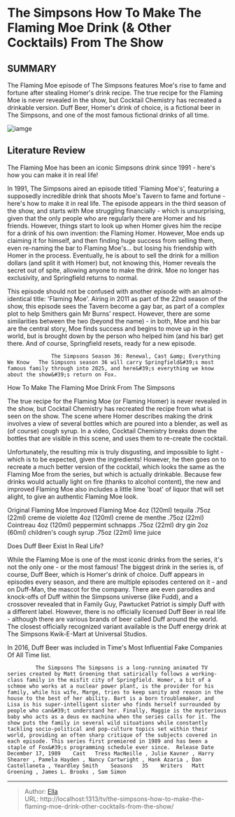 # The Simpsons How To Make The Flaming Moe Drink (&amp; Other Cocktails) From The Show


## SUMMARY 



  The Flaming Moe episode of The Simpsons features Moe&#39;s rise to fame and fortune after stealing Homer&#39;s drink recipe.   The true recipe for the Flaming Moe is never revealed in the show, but Cocktail Chemistry has recreated a drinkable version.   Duff Beer, Homer&#39;s drink of choice, is a fictional beer in The Simpsons, and one of the most famous fictional drinks of all time.  

![iamge](https://static1.srcdn.com/wordpress/wp-content/uploads/2017/05/Flaming-Moe-Simpsons.jpg)

## Literature Review
The Flaming Moe has been an iconic Simpsons drink since 1991 - here&#39;s how you can make it in real life! 




In 1991, The Simpsons aired an episode titled &#39;Flaming Moe&#39;s&#39;, featuring a supposedly incredible drink that shoots Moe&#39;s Tavern to fame and fortune - here&#39;s how to make it in real life. The episode appears in the third season of the show, and starts with Moe struggling financially - which is unsurprising, given that the only people who are regularly there are Homer and his friends. However, things start to look up when Homer gives him the recipe for a drink of his own invention: the Flaming Homer. However, Moe ends up claiming it for himself, and then finding huge success from selling them, even re-naming the bar to Flaming Moe&#39;s... but losing his friendship with Homer in the process. Eventually, he is about to sell the drink for a million dollars (and split it with Homer) but, not knowing this, Homer reveals the secret out of spite, allowing anyone to make the drink. Moe no longer has exclusivity, and Springfield returns to normal.




This episode should not be confused with another episode with an almost-identical title: &#39;Flaming Moe&#39;. Airing in 2011 as part of the 22nd season of the show, this episode sees the Tavern become a gay bar, as part of a complex plot to help Smithers gain Mr Burns&#39; respect. However, there are some similarities between the two (beyond the name) - in both, Moe and his bar are the central story, Moe finds success and begins to move up in the world, but is brought down by the person who helped him (and his bar) get there. And of course, Springfield resets, ready for a new episode.

                  The Simpsons Season 36: Renewal, Cast &amp; Everything We Know   The Simpsons season 36 will carry Springfield&#39;s most famous family through into 2025, and here&#39;s everything we know about the show&#39;s return on Fox.    


 How To Make The Flaming Moe Drink From The Simpsons 
         




The true recipe for the Flaming Moe (or Flaming Homer) is never revealed in the show, but Cocktail Chemistry has recreated the recipe from what is seen on the show. The scene where Homer describes making the drink involves a view of several bottles which are poured into a blender, as well as (of course) cough syrup. In a video, Cocktail Chemistry breaks down the bottles that are visible in this scene, and uses them to re-create the cocktail.


 

Unfortunately, the resulting mix is truly disgusting, and impossible to light - which is to be expected, given the ingredients! However, he then goes on to recreate a much better version of the cocktail, which looks the same as the Flaming Moe from the series, but which is actually drinkable. Because few drinks would actually light on fire (thanks to alcohol content), the new and improved Flaming Moe also includes a little lime &#39;boat&#39; of liquor that will set alight, to give an authentic Flaming Moe look.




 Original Flaming Moe  Improved Flaming Moe   4oz (120ml) tequila  .75oz (22ml) creme de violette   4oz (120ml) creme de menthe  .75oz (22ml) Cointreau   4oz (120ml) peppermint schnapps  .75oz (22ml) dry gin   2oz (60ml) children&#39;s cough syrup  .75oz (22ml) lime juice   





 Does Duff Beer Exist In Real Life? 
          

While the Flaming Moe is one of the most iconic drinks from the series, it&#39;s not the only one - or the most famous! The biggest drink in the series is, of course, Duff Beer, which is Homer&#39;s drink of choice. Duff appears in episodes every season, and there are multiple episodes centered on it - and on Duff-Man, the mascot for the company. There are even parodies and knock-offs of Duff within the Simpsons universe (like Fudd), and a crossover revealed that in Family Guy, Pawtucket Patriot is simply Duff with a different label. However, there is no officially licensed Duff Beer in real life - although there are various brands of beer called Duff around the world. The closest officially recognized variant available is the Duff energy drink at The Simpsons Kwik-E-Mart at Universal Studios.






In 2016, Duff Beer was included in Time&#39;s Most Influential Fake Companies Of All Time list.




             The Simpsons The Simpsons is a long-running animated TV series created by Matt Groening that satirically follows a working-class family in the misfit city of Springfield. Homer, a bit of a schmoe who works at a nuclear power plant, is the provider for his family, while his wife, Marge, tries to keep sanity and reason in the house to the best of her ability. Bart is a born troublemaker, and Lisa is his super-intelligent sister who finds herself surrounded by people who can&#39;t understand her. Finally, Maggie is the mysterious baby who acts as a deus ex machina when the series calls for it. The show puts the family in several wild situations while constantly tackling socio-political and pop-culture topics set within their world, providing an often sharp critique of the subjects covered in each episode. This series first premiered in 1989 and has been a staple of Fox&#39;s programming schedule ever since.  Release Date   December 17, 1989    Cast   Tress MacNeille , Julie Kavner , Harry Shearer , Pamela Hayden , Nancy Cartwright , Hank Azaria , Dan Castellaneta , Yeardley Smith    Seasons   35    Writers   Matt Groening , James L. Brooks , Sam Simon       


---

> Author: [Ella](https://instagram.hk.cn/)  
> URL: http://localhost:1313/tv/the-simpsons-how-to-make-the-flaming-moe-drink-other-cocktails-from-the-show/  

